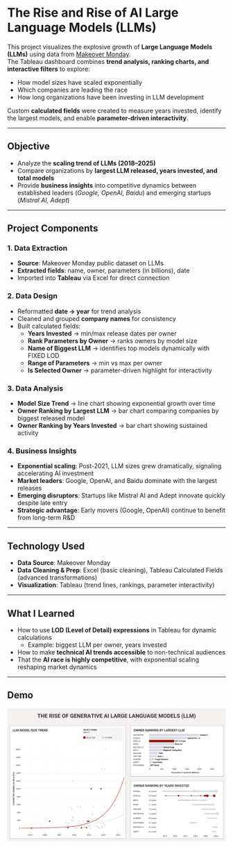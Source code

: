 # The Rise and Rise of AI Large Language Models (LLMs)

This project visualizes the explosive growth of **Large Language Models (LLMs)** using data from [Makeover Monday](https://data.world/makeovermonday/the-rise-and-rise-of-llms).  
The Tableau dashboard combines **trend analysis, ranking charts, and interactive filters** to explore:  

- How model sizes have scaled exponentially  
- Which companies are leading the race  
- How long organizations have been investing in LLM development  

Custom **calculated fields** were created to measure years invested, identify the largest models, and enable **parameter-driven interactivity**.

---

##  Objective
- Analyze the **scaling trend of LLMs (2018–2025)**  
- Compare organizations by **largest LLM released, years invested, and total models**  
- Provide **business insights** into competitive dynamics between established leaders (*Google, OpenAI, Baidu*) and emerging startups (*Mistral AI, Adept*)  

---

##  Project Components

### 1. Data Extraction
- **Source**: Makeover Monday public dataset on LLMs  
- **Extracted fields**: name, owner, parameters (in billions), date
- Imported into **Tableau** via Excel for direct connection  

### 2. Data Design
- Reformatted **date → year** for trend analysis  
- Cleaned and grouped **company names** for consistency  
- Built calculated fields:  
  - **Years Invested** → min/max release dates per owner  
  - **Rank Parameters by Owner** → ranks owners by model size  
  - **Name of Biggest LLM** → identifies top models dynamically with FIXED LOD  
  - **Range of Parameters** → min vs max per owner  
  - **Is Selected Owner** → parameter-driven highlight for interactivity  

### 3. Data Analysis
- **Model Size Trend** → line chart showing exponential growth over time  
- **Owner Ranking by Largest LLM** → bar chart comparing companies by biggest released model  
- **Owner Ranking by Years Invested** → bar chart showing sustained activity  

### 4. Business Insights
-  **Exponential scaling**: Post-2021, LLM sizes grew dramatically, signaling accelerating AI investment  
-  **Market leaders**: Google, OpenAI, and Baidu dominate with the largest releases  
-  **Emerging disruptors**: Startups like Mistral AI and Adept innovate quickly despite late entry  
-  **Strategic advantage**: Early movers (Google, OpenAI) continue to benefit from long-term R&D  

---

##  Technology Used
- **Data Source**: Makeover Monday 
- **Data Cleaning & Prep**: Excel (basic cleaning), Tableau Calculated Fields (advanced transformations)  
- **Visualization**: Tableau (trend lines, rankings, parameter interactivity)  

---

##  What I Learned
- How to use **LOD (Level of Detail) expressions** in Tableau for dynamic calculations  
  - Example: biggest LLM per owner, years invested  
- How to make **technical AI trends accessible** to non-technical audiences  
- That the **AI race is highly competitive**, with exponential scaling reshaping market dynamics  

---

##  Demo


<p align="center">
  <img
    src="The Rise and Rise of AI LLMs.png"
    alt="The Rise and Rise of AI LLMs – Tableau Dashboard"
    width="980">
</p>






